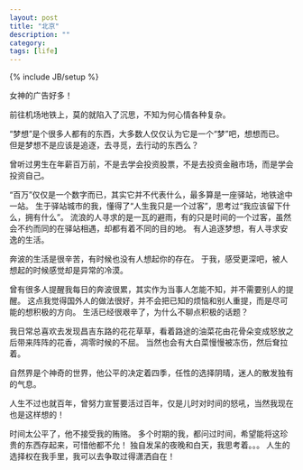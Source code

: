 ```yaml
---
layout: post
title: "北京"
description: ""
category: 
tags: [life]
---
```

{% include JB/setup %}

女神的广告好多！

前往机场地铁上，莫的就陷入了沉思，不知为何心情各种复杂。

“梦想”是个很多人都有的东西，大多数人仅仅认为它是一个“梦”吧，想想而已。
但是梦想不是应该是追逐，去寻觅，去行动的东西么？

曾听过男生在年薪百万前，不是去学会投资股票，不是去投资金融市场，而是学会投资自己。

“百万”仅仅是一个数字而已，其实它并不代表什么，最多算是一座驿站，地铁途中一站。
生于驿站城市的我，懂得了“人生我只是一个过客”，思考过“我应该留下什么，拥有什么”。
流浪的人寻求的是一瓦的避雨，有的只是时间的一个过客，虽然会不约而同的在驿站相遇，却都有着不同的目的地。
有人追逐梦想，有人寻求安逸的生活。

奔波的生活是很辛苦，有时候也没有人想起你的存在。
于我，感受更深吧，被人想起的时候感觉却是异常的冷漠。

曾有很多人提醒我每日的奔波很累，其实作为当事人怎能不知，并不需要别人的提醒。
这点我觉得国外人的做法很好，并不会把已知的烦恼和别人重提，而是尽可能的想积极的方向。
生活已经很艰辛了，为什么不聊点积极的话题？

我日常总喜欢去发现昌吉东路的花花草草，看着路途的油菜花由花骨朵变成怒放之后带来阵阵的花香，凋零时候的不屈。
当然也会有大白菜慢慢被冻伤，然后耷拉着。

自然界是个神奇的世界，他公平的决定着四季，任性的选择阴晴，迷人的散发独有的气息。

人生不过也就百年，曾努力宣誓要活过百年，仅是儿时对时间的怒吼，当然我现在也是这样想的！

时间太公平了，他不接受我的贿赂。
多个时期的我，都问过时间，希望能将这珍贵的东西存起来，可惜他都不允！
独自发呆的夜晚和白天，我思考着。。。
人生的选择权在我手里，我可以去争取过得潇洒自在！



